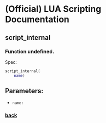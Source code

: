 
# (Official) LUA Scripting Documentation

## script_internal

### Function undefined.

Spec:
```lua
script_internal(
	name)
```
## Parameters:
- `name:` 
### [back](../other)
